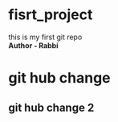 # fisrt_project
this is my first git repo
</br>
<strong> Author  - Rabbi<strong/>
</br>
<h1> git hub change </h1>
<h2> git hub change 2</h2>
